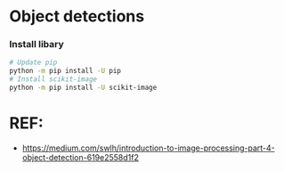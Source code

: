 # Object detections

### Install libary
```bash
# Update pip
python -m pip install -U pip
# Install scikit-image
python -m pip install -U scikit-image
```

# REF:
- https://medium.com/swlh/introduction-to-image-processing-part-4-object-detection-619e2558d1f2
